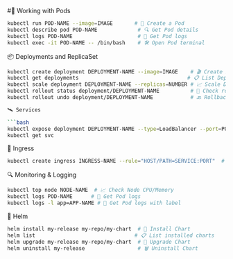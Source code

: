 #🚀 Working with Pods

```bash
kubectl run POD-NAME --image=IMAGE       # 🚀 Create a Pod
kubectl describe pod POD-NAME             # 🔍 Get Pod details
kubectl logs POD-NAME                     # 📜 Get Pod logs
kubectl exec -it POD-NAME -- /bin/bash    # 🛠️ Open Pod terminal
```

📦 Deployments and ReplicaSet

```bash
kubectl create deployment DEPLOYMENT-NAME --image=IMAGE    # 🎬 Create Deployment
kubectl get deployments                                   # 📋 List Deployments
kubectl scale deployment DEPLOYMENT-NAME --replicas=NUMBER # 📈 Scale Deployment
kubectl rollout status deployment/DEPLOYMENT-NAME          # 🔄 Check rollout status
kubectl rollout undo deployment/DEPLOYMENT-NAME            # 🔙 Rollback Deployment

🛰️ Services

```bash
kubectl expose deployment DEPLOYMENT-NAME --type=LoadBalancer --port=PORT  # 📡 Expose Deployment
kubectl get svc                                                            # 🌐 List Services
```

🔄 Ingress

```bash
kubectl create ingress INGRESS-NAME --rule="HOST/PATH=SERVICE:PORT"  # 📡 Create Ingress
```

🔍 Monitoring & Logging

```bash
kubectl top node NODE-NAME  # 📈 Check Node CPU/Memory
kubectl logs POD-NAME      # 📜 Get Pod logs
kubectl logs -l app=APP-NAME # 📜 Get Pod logs with label
```

🎁 Helm

```bash
helm install my-release my-repo/my-chart  # 🎁 Install Chart
helm list                                # 📋 List installed charts
helm upgrade my-release my-repo/my-chart  # 🔄 Upgrade Chart
helm uninstall my-release                 # 🗑️ Uninstall Chart
```                        
